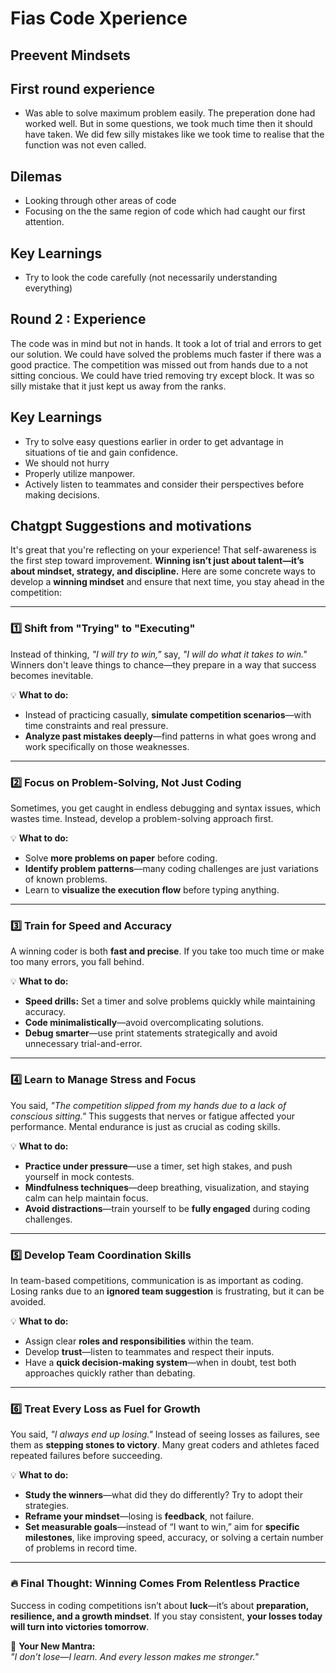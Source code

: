 # Fias Code Xperience


## Preevent Mindsets



## First round experience
- Was able to solve maximum problem easily. The preperation done had worked well. But in some questions, we took much time then it should have taken. We did few silly mistakes like we took time to realise that the function was not even called. 

## Dilemas
- Looking through other areas of code
- Focusing on the the same region of code which had caught our first attention.

## Key Learnings
- Try to look the code carefully (not necessarily understanding everything)

## Round 2 : Experience

The code was in mind but not in hands. It took a lot of trial and errors to get our solution. We could have solved the problems much faster if there was a good practice. The competition was missed out from hands due to a not sitting concious. We could have tried removing try except block. It was so silly mistake that it just kept us away from the ranks. 

## Key Learnings
- Try to solve easy questions earlier in order to get advantage in situations of tie and gain confidence. 
- We should not hurry
- Properly utilize manpower.
- Actively listen to teammates and consider their perspectives before making decisions.


## Chatgpt Suggestions and motivations
It's great that you're reflecting on your experience! That self-awareness is the first step toward improvement. **Winning isn’t just about talent—it’s about mindset, strategy, and discipline.** Here are some concrete ways to develop a **winning mindset** and ensure that next time, you stay ahead in the competition:  

---

### **1️⃣ Shift from "Trying" to "Executing"**  
Instead of thinking, *"I will try to win,"* say, *"I will do what it takes to win."* Winners don't leave things to chance—they prepare in a way that success becomes inevitable.  

💡 **What to do:**  
- Instead of practicing casually, **simulate competition scenarios**—with time constraints and real pressure.  
- **Analyze past mistakes deeply**—find patterns in what goes wrong and work specifically on those weaknesses.  

---

### **2️⃣ Focus on Problem-Solving, Not Just Coding**  
Sometimes, you get caught in endless debugging and syntax issues, which wastes time. Instead, develop a problem-solving approach first.  

💡 **What to do:**  
- Solve **more problems on paper** before coding.  
- **Identify problem patterns**—many coding challenges are just variations of known problems.  
- Learn to **visualize the execution flow** before typing anything.  

---

### **3️⃣ Train for Speed and Accuracy**  
A winning coder is both **fast and precise**. If you take too much time or make too many errors, you fall behind.  

💡 **What to do:**  
- **Speed drills:** Set a timer and solve problems quickly while maintaining accuracy.  
- **Code minimalistically**—avoid overcomplicating solutions.  
- **Debug smarter**—use print statements strategically and avoid unnecessary trial-and-error.  

---

### **4️⃣ Learn to Manage Stress and Focus**  
You said, *"The competition slipped from my hands due to a lack of conscious sitting."* This suggests that nerves or fatigue affected your performance. Mental endurance is just as crucial as coding skills.  

💡 **What to do:**  
- **Practice under pressure**—use a timer, set high stakes, and push yourself in mock contests.  
- **Mindfulness techniques**—deep breathing, visualization, and staying calm can help maintain focus.  
- **Avoid distractions**—train yourself to be **fully engaged** during coding challenges.  

---

### **5️⃣ Develop Team Coordination Skills**  
In team-based competitions, communication is as important as coding. Losing ranks due to an **ignored team suggestion** is frustrating, but it can be avoided.  

💡 **What to do:**  
- Assign clear **roles and responsibilities** within the team.  
- Develop **trust**—listen to teammates and respect their inputs.  
- Have a **quick decision-making system**—when in doubt, test both approaches quickly rather than debating.  

---

### **6️⃣ Treat Every Loss as Fuel for Growth**  
You said, *"I always end up losing."* Instead of seeing losses as failures, see them as **stepping stones to victory**. Many great coders and athletes faced repeated failures before succeeding.  

💡 **What to do:**  
- **Study the winners**—what did they do differently? Try to adopt their strategies.  
- **Reframe your mindset**—losing is **feedback**, not failure.  
- **Set measurable goals**—instead of “I want to win,” aim for **specific milestones**, like improving speed, accuracy, or solving a certain number of problems in record time.  

---

### **🔥 Final Thought: Winning Comes From Relentless Practice**  
Success in coding competitions isn’t about **luck**—it’s about **preparation, resilience, and a growth mindset**. If you stay consistent, **your losses today will turn into victories tomorrow**.  

🚀 **Your New Mantra:**  
*"I don’t lose—I learn. And every lesson makes me stronger."*  

